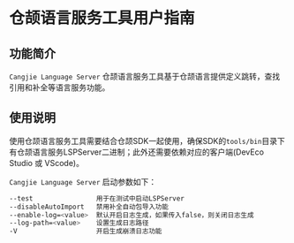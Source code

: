 # 仓颉语言服务工具用户指南

## 功能简介

`Cangjie Language Server` 仓颉语言服务工具基于仓颉语言提供定义跳转，查找引用和补全等语言服务功能。

## 使用说明

使用仓颉语言服务工具需要结合仓颉SDK一起使用，确保SDK的`tools/bin`目录下有仓颉语言服务LSPServer二进制；此外还需要依赖对应的客户端(DevEco Studio 或 VScode)。

`Cangjie Language Server` 启动参数如下：

```bash
--test                用于在测试中启动LSPServer
--disableAutoImport   禁用补全自动包导入功能
--enable-log=<value>  默认开启日志生成，如果传入false，则关闭日志生成
--log-path=<value>    设置生成日志路径
-V                    开启生成崩溃日志功能
```